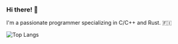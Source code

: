 ### Hi there! 👋

I'm a passionate programmer specializing in C/C++ and Rust. 🇫🇮

![Top Langs](https://github-readme-stats.vercel.app/api/top-langs/?username=qaxl&layout=compact)
